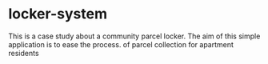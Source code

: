 # locker-system
This is a case study about a community parcel locker. The aim of this simple application is to ease the process. of parcel collection for apartment residents 
